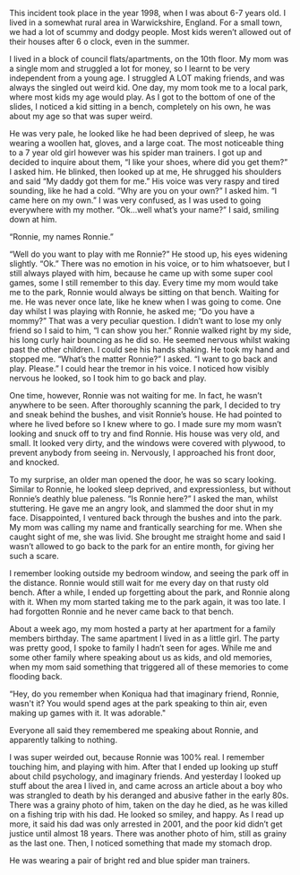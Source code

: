 This incident took place in the year 1998, when I was about 6-7 years old. I lived in a somewhat rural area in Warwickshire, England. For a small town, we had a lot of scummy and dodgy people. Most kids weren’t allowed out of their houses after 6 o clock, even in the summer. 

I lived in a block of council flats/apartments, on the 10th floor. My mom was a single mom and struggled a lot for money, so I learnt to be very independent from a young age. I struggled A LOT making friends,  and was always the singled out weird kid. One day, my mom took me to a local park, where most kids my age would play. As I got to the bottom of one of the slides, I noticed a kid sitting in a bench, completely on his own, he was about my age so that was super weird.

He was very pale, he looked like he had been deprived of sleep, he was wearing a woollen hat, gloves, and a large coat. The most noticeable thing to a 7 year old girl however was his spider man trainers. I got up and decided to inquire about them, “I like your shoes, where did you get them?” I asked him. He blinked, then looked up at me, He shrugged his shoulders and said “My daddy got them for me.” His voice was very raspy and tired sounding, like he had a cold. “Why are you on your own?” I asked him. “I came here on my own.” I was very confused, as I was used to going everywhere with my mother. “Ok…well what’s your name?” I said, smiling down at him.

“Ronnie, my names Ronnie.”

“Well do you want to play with me Ronnie?” He stood up, his eyes widening slightly. “Ok.”
There was no emotion in his voice, or to him whatsoever, but I still always played with him, because he came up with some super cool games, some I still remember to this day. Every time my mom would take me to the park, Ronnie would always be sitting on that bench. Waiting for me. He was never once late, like he knew when I was going to come. One day whilst I was playing with Ronnie, he asked me; “Do you have a mommy?” That was a very peculiar question. I didn’t want to lose my only friend so I said to him, “I can show you her.” Ronnie walked right by my side, his long curly hair bouncing as he did so. He seemed nervous whilst waking past the other children. I could see his hands shaking. He took my hand and stopped me. “What’s the matter Ronnie?” I asked. “I want to go back and play. Please.” I could hear the tremor in his voice. I noticed how visibly nervous he looked, so I took him to go back and play. 

One time, however, Ronnie was not waiting for me. In fact, he wasn’t anywhere to be seen. After thoroughly scanning the park, I decided to try and sneak behind the bushes, and visit Ronnie’s house. He had pointed to where he lived before so I knew where to go. I made sure my mom wasn’t looking and snuck off to try and find Ronnie. His house was very old, and small. It looked very dirty, and the windows were covered with plywood, to prevent anybody from seeing in.
Nervously, I approached his front door, and knocked.

To my surprise, an older man opened the door, he was so scary looking. Similar to Ronnie, he looked sleep deprived, and expressionless, but without Ronnie’s deathly blue paleness. “Is Ronnie here?” I asked the man, whilst stuttering. He gave me an angry look, and slammed the door shut in my face. Disappointed, I ventured back through the bushes and into the park. My mom was calling my name and frantically searching for me. When she caught sight of me, she was livid. She brought me straight home and said I wasn’t allowed to go back to the park for an entire month, for giving her such a scare.

I remember looking outside my bedroom window, and seeing the park off in the distance. Ronnie would still wait for me every day on that rusty old bench. After a while, I ended up forgetting about the park, and Ronnie along with it. When my mom started taking me to the park again, it was too late. I had forgotten Ronnie and he never came back to that bench.

About a week ago, my mom hosted a party at her apartment for a family members birthday. The same apartment I lived in as a little girl. The party was pretty good, I spoke to family I hadn’t seen for ages. While me and some other family where speaking about us as kids, and old memories, when my mom said something that triggered all of these memories to come flooding back.

“Hey, do you remember when Koniqua had that imaginary friend, Ronnie, wasn't it? You would spend ages at the park speaking to thin air, even making up games with it. It was adorable."

Everyone all said they remembered me speaking about Ronnie, and apparently talking to nothing.

I was super weirded out, because Ronnie was 100% real. I remember touching him, and playing with him. After that I ended up looking up stuff about child psychology, and imaginary friends. And yesterday I looked up stuff about the area I lived in, and came across an article about a boy who was strangled to death by his deranged and abusive father in the early 80s. There was a grainy photo of him, taken on the day he died, as he was killed on a fishing trip with his dad. He looked so smiley, and happy. As I read up more,  it said his dad was only arrested in 2001, and the poor kid didn’t get justice until almost 18 years. There was another photo of him, still as grainy as the last one. Then, I noticed something that made my stomach drop.

He was wearing a pair of bright red and blue spider man trainers.